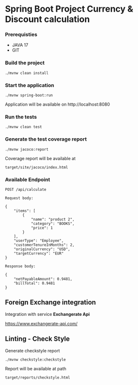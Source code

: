 # Spring Boot Project Currency & Discount calculation

### Prerequisties ###
* JAVA 17
* GIT


### Build the project ###

```
./mvnw clean install
```

### Start the application ###

```
./mvnw spring-boot:run
```

Application will be available on http://localhost:8080

### Run the tests ###

```
./mvnw clean test
```

### Generate the test coverage report ###

```
./mvnw jacoco:report
```

Coverage report will be available at 

```
target/site/jacoco/index.html
```

### Available Endpoint ###

```
POST /api/calculate

Request body:

{
    "items": [
        {
            "name": "product 2",
            "category": "BOOKS",
            "price": 1
        }
    ],
    "userType": "Employee",
    "customerTenureInMonths": 2,
    "originalCurrency": "USD",
    "targetCurrency": "EUR"
}

Response body: 

{
    "netPayableAmount": 0.9481,
    "billTotal": 0.9481
}
```

## Foreign Exchange integration  ##

Integration with service **Exchangerate Api** 

https://www.exchangerate-api.com/

## Linting - Check Style ##

Generate checkstyle report
```
./mvnw checkstyle:checkstyle
```

Report will be available at path
``` 
target/reports/checkstyle.html 
```
